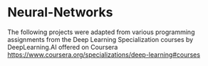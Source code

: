 # Neural-Networks

The following projects were adapted from various programming assignments from the Deep Learning Specialization courses by DeepLearning.AI offered on Coursera
https://www.coursera.org/specializations/deep-learning#courses
